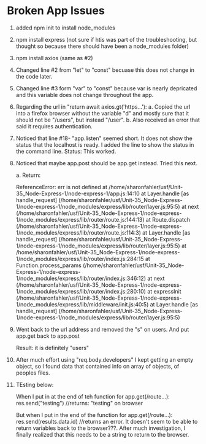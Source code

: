 # Broken App Issues

1. added npm init to install node_modules

2. npm install express (not sure if htis was part of the troubleshooting, but thought so because there should have been a node_modules folder)

3. npm install axios (same as #2)

4. Changed line #2 from "let" to "const" becuase this does not change in the code later.

5. Changed line #3 form "var" to "const" because var is nearly depricated and this variable does not change throughout the app.

6. Regarding the url in "return await axios.gt('https...'): 
    a. Copied the url into a firefox browser without the variable "d" and mostly sure that it should not be "/users", but instead "/user".
    b. Also received an error that said it requires authentication.

7. Noticed that line #18- "app.listen" seemed short. It does not show the status that the localhost is ready. I added the line to show the status in the command line.
    Status: This worked.

8. Noticed that maybe app.post should be app.get instead. Tried this next.

    a. Return: 
    
    ReferenceError: err is not defined
    at /home/sharonfahler/usf/Unit-35_Node-Express-1/node-express-1/app.js:14:10
    at Layer.handle [as handle_request] (/home/sharonfahler/usf/Unit-35_Node-Express-1/node-express-1/node_modules/express/lib/router/layer.js:95:5)
    at next (/home/sharonfahler/usf/Unit-35_Node-Express-1/node-express-1/node_modules/express/lib/router/route.js:144:13)
    at Route.dispatch (/home/sharonfahler/usf/Unit-35_Node-Express-1/node-express-1/node_modules/express/lib/router/route.js:114:3)
    at Layer.handle [as handle_request] (/home/sharonfahler/usf/Unit-35_Node-Express-1/node-express-1/node_modules/express/lib/router/layer.js:95:5)
    at /home/sharonfahler/usf/Unit-35_Node-Express-1/node-express-1/node_modules/express/lib/router/index.js:284:15
    at Function.process_params (/home/sharonfahler/usf/Unit-35_Node-Express-1/node-express-1/node_modules/express/lib/router/index.js:346:12)
    at next (/home/sharonfahler/usf/Unit-35_Node-Express-1/node-express-1/node_modules/express/lib/router/index.js:280:10)
    at expressInit (/home/sharonfahler/usf/Unit-35_Node-Express-1/node-express-1/node_modules/express/lib/middleware/init.js:40:5)
    at Layer.handle [as handle_request] (/home/sharonfahler/usf/Unit-35_Node-Express-1/node-express-1/node_modules/express/lib/router/layer.js:95:5)

9. Went back to the url address and removed the "s" on users. And put app.get back to app.post

    Result: it is definitely "users"

10. After much effort using "req.body.developers" I kept getting an empty object, so I found data that contained info on array of objects, of peoples files.


11. TEsting below:

    When I put in at the end of teh function for app.get(/route...):
        res.send("testing")  //returns: "testing" on browser
    
    But when I put in the end of the function for app.get(/route...):
        res.send(results.data.id) //returns an error. It doesn't seem to be able to return variables back to the browser???. 
        After much investigation, I finally realized that this needs to be a string to return to the browser.


    
